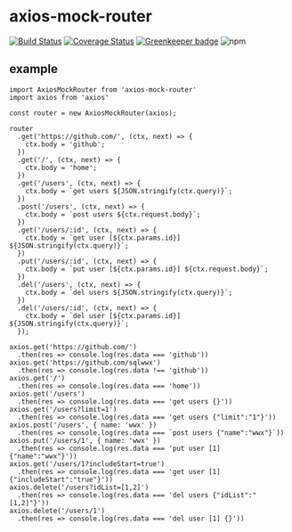 # axios-mock-router

[![Build Status](https://travis-ci.org/sqlwwx/axios-mock-router.svg?branch=master)](https://travis-ci.org/sqlwwx/axios-mock-router)
[![Coverage Status](https://coveralls.io/repos/github/sqlwwx/axios-mock-router/badge.svg?branch=master)](https://coveralls.io/github/sqlwwx/axios-mock-router?branch=master)
[![Greenkeeper badge](https://badges.greenkeeper.io/sqlwwx/axios-mock-router.svg)](https://greenkeeper.io/)
![npm](https://img.shields.io/npm/dt/axios-mock-router.svg)

## example

```
import AxiosMockRouter from 'axios-mock-router'
import axios from 'axios'

const router = new AxiosMockRouter(axios);

router
  .get('https://github.com/', (ctx, next) => {
    ctx.body = 'github';
  })
  .get('/', (ctx, next) => {
    ctx.body = 'home';
  })
  .get('/users', (ctx, next) => {
    ctx.body = `get users ${JSON.stringify(ctx.query)}`;
  })
  .post('/users', (ctx, next) => {
    ctx.body = `post users ${ctx.request.body}`;
  })
  .get('/users/:id', (ctx, next) => {
    ctx.body = `get user [${ctx.params.id}] ${JSON.stringify(ctx.query)}`;
  })
  .put('/users/:id', (ctx, next) => {
    ctx.body = `put user [${ctx.params.id}] ${ctx.request.body}`;
  })
  .del('/users', (ctx, next) => {
    ctx.body = `del users ${JSON.stringify(ctx.query)}`;
  })
  .del('/users/:id', (ctx, next) => {
    ctx.body = `del user [${ctx.params.id}] ${JSON.stringify(ctx.query)}`;
  });

axios.get('https://github.com/')
  .then(res => console.log(res.data === 'github'))
axios.get('https://github.com/sqlwwx')
  .then(res => console.log(res.data !== 'github'))
axios.get('/')
  .then(res => console.log(res.data === 'home'))
axios.get('/users')
  .then(res => console.log(res.data === 'get users {}'))
axios.get('/users?limit=1')
  .then(res => console.log(res.data === 'get users {"limit":"1"}'))
axios.post('/users', { name: 'wwx' })
  .then(res => console.log(res.data === `post users {"name":"wwx"}`))
axios.put('/users/1', { name: 'wwx' })
  .then(res => console.log(res.data === 'put user [1] {"name":"wwx"}'))
axios.get('/users/1?includeStart=true')
  .then(res => console.log(res.data === 'get user [1] {"includeStart":"true"}'))
axios.delete('/users?idList=[1,2]')
  .then(res => console.log(res.data === 'del users {"idList":"[1,2]"}'))
axios.delete('/users/1')
  .then(res => console.log(res.data === 'del user [1] {}'))

```
